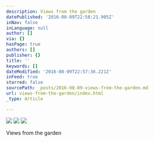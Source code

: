 ```yaml
---
description: Views from the garden
datePublished: '2016-08-09T22:58:21.905Z'
inNav: false
inLanguage: null
author: []
via: {}
hasPage: true
authors: []
publisher: {}
title: ''
keywords: []
dateModified: '2016-08-09T22:57:36.221Z'
inFeed: true
starred: false
sourcePath: _posts/2016-08-09-views-from-the-garden.md
url: views-from-the-garden/index.html
_type: Article

---
```

![](https://the-grid-user-content.s3-us-west-2.amazonaws.com/6d5e24aa-1c23-4509-bb10-a9656c129934.jpg)
![](https://the-grid-user-content.s3-us-west-2.amazonaws.com/72677c57-9d71-444a-868b-d83e45ac02b8.jpg)
![](https://the-grid-user-content.s3-us-west-2.amazonaws.com/a1e29fa7-ca5a-407d-ad22-e96dcc57bcf5.jpg)

Views from the garden